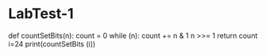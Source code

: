 # LabTest-1

def countSetBits(n):
    count = 0
    while (n):
        count += n & 1
        n >>= 1
    return count
i=24
print(countSetBits (i))



